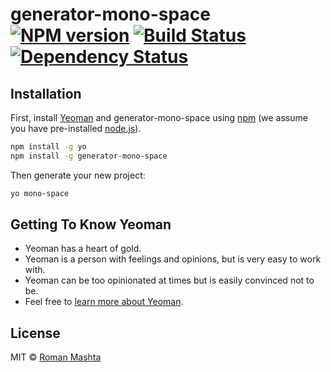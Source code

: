 # generator-mono-space [![NPM version][npm-image]][npm-url] [![Build Status][travis-image]][travis-url] [![Dependency Status][daviddm-image]][daviddm-url]
> 

## Installation

First, install [Yeoman](http://yeoman.io) and generator-mono-space using [npm](https://www.npmjs.com/) (we assume you have pre-installed [node.js](https://nodejs.org/)).

```bash
npm install -g yo
npm install -g generator-mono-space
```

Then generate your new project:

```bash
yo mono-space
```

## Getting To Know Yeoman

 * Yeoman has a heart of gold.
 * Yeoman is a person with feelings and opinions, but is very easy to work with.
 * Yeoman can be too opinionated at times but is easily convinced not to be.
 * Feel free to [learn more about Yeoman](http://yeoman.io/).

## License

MIT © [Roman Mashta]()


[npm-image]: https://badge.fury.io/js/generator-mono-space.svg
[npm-url]: https://npmjs.org/package/generator-mono-space
[travis-image]: https://travis-ci.com/spcy-generator-mono-space/generator-mono-space.svg?branch=master
[travis-url]: https://travis-ci.com/spcy-generator-mono-space/generator-mono-space
[daviddm-image]: https://david-dm.org/spcy-generator-mono-space/generator-mono-space.svg?theme=shields.io
[daviddm-url]: https://david-dm.org/spcy-generator-mono-space/generator-mono-space

